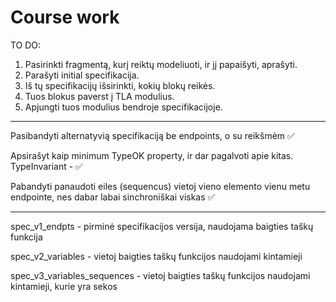 # Course work
TO DO: 
1. Pasirinkti fragmentą, kurį reiktų modeliuoti, ir jį papaišyti, aprašyti.
2. Parašyti initial specifikacija.
3. Iš tų specifikacijų išsirinkti, kokių blokų reikės.
4. Tuos blokus paverst į TLA modulius.
5. Apjungti tuos modulius bendroje specifikacijoje.

<hr>

Pasibandyti alternatyvią specifikaciją be endpoints, o su reikšmėm ✅

Apsirašyt kaip minimum TypeOK property, ir dar pagalvoti apie kitas. TypeInvariant - ✅

Pabandyti panaudoti eiles (sequencus) vietoj vieno elemento vienu metu endpointe, nes dabar labai sinchroniškai viskas ✅

<hr>

spec_v1_endpts - pirminė specifikacijos versija, naudojama baigties taškų funkcija

spec_v2_variables - vietoj baigties taškų funkcijos naudojami kintamieji

spec_v3_variables_sequences - vietoj baigties taškų funkcijos naudojami kintamieji, kurie yra sekos